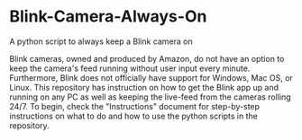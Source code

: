 # Blink-Camera-Always-On
A python script to always keep a Blink camera on

Blink cameras, owned and produced by Amazon, do not have an option to keep the camera's feed running without user input every minute. Furthermore, Blink does not officially have support for Windows, Mac OS, or Linux. This repository has instruction on how to get the Blink app up and running on any PC as well as keeping the live-feed from the cameras rolling 24/7. To begin, check the "Instructions" document for step-by-step instructions on what to do and how to use the python scripts in the repository.
